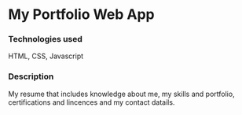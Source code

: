 # My Portfolio Web App

### Technologies used
HTML, CSS, Javascript

### Description
My resume that includes knowledge about me, my skills and portfolio, certifications and lincences and my contact datails.
